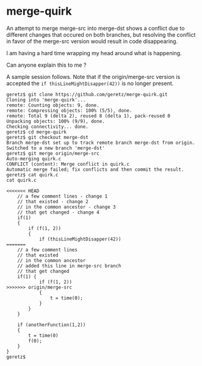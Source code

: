 # merge-quirk

An attempt to merge merge-src into merge-dst shows a conflict due to different changes that occured on both branches, but resolving the conflict in favor of the merge-src version would result in code disappearing.

I am having a hard time wrapping my head around what is happening.

Can anyone explain this to me ?

A sample session follows. Note that if the origin/merge-src version is accepted the `if thisLineMightDisapper(42))` is no longer present.
```
geretz$ git clone https://github.com/geretz/merge-quirk.git
Cloning into 'merge-quirk'...
remote: Counting objects: 9, done.
remote: Compressing objects: 100% (5/5), done.
remote: Total 9 (delta 2), reused 8 (delta 1), pack-reused 0
Unpacking objects: 100% (9/9), done.
Checking connectivity... done.
geretz$ cd merge-quirk
geretz$ git checkout merge-dst
Branch merge-dst set up to track remote branch merge-dst from origin.
Switched to a new branch 'merge-dst'
geretz$ git merge origin/merge-src
Auto-merging quirk.c
CONFLICT (content): Merge conflict in quirk.c
Automatic merge failed; fix conflicts and then commit the result.
geretz$ cat quirk.c
cat quirk.c

<<<<<<< HEAD
	// a few comment lines - change 1
	// that existed - change 2
	// in the common ancestor - change 3
	// that get changed - change 4
	if(1)
	{
		if (f(1, 2))
		{
			if (thisLineMightDisapper(42))
=======
	// a few comment lines
	// that existed 
	// in the common ancestor
	// added this line in merge-src branch
	// that get changed
	if(1) {
			if (f(1, 2))
>>>>>>> origin/merge-src
			{
				t = time(0);
			}
		}
	}

	if (anotherFunction(1,2))
	{
		t = time(0)
		f(0);
	}
}
geretz$
```
